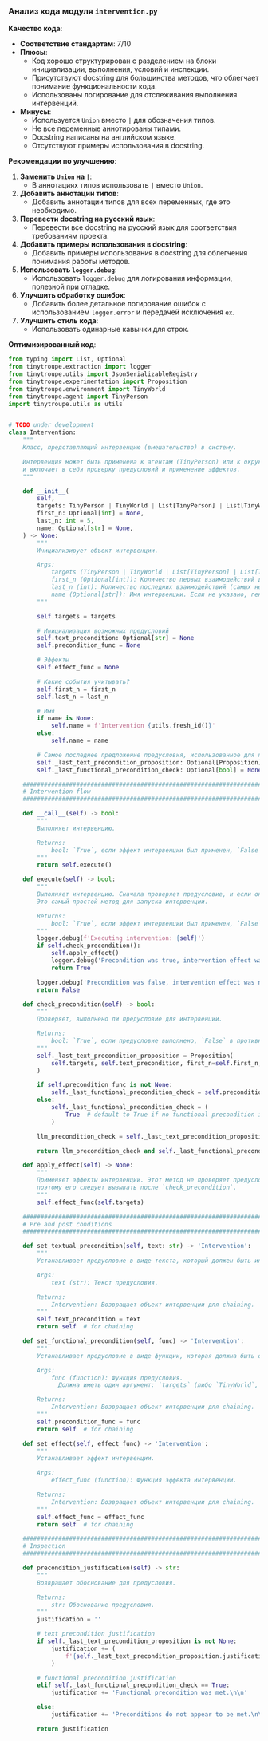 ### **Анализ кода модуля `intervention.py`**

**Качество кода**:
- **Соответствие стандартам**: 7/10
- **Плюсы**:
    - Код хорошо структурирован с разделением на блоки инициализации, выполнения, условий и инспекции.
    - Присутствуют docstring для большинства методов, что облегчает понимание функциональности кода.
    - Использованы логирование для отслеживания выполнения интервенций.
- **Минусы**:
    - Используется `Union` вместо `|` для обозначения типов.
    - Не все переменные аннотированы типами.
    - Docstring написаны на английском языке.
    - Отсутствуют примеры использования в docstring.

**Рекомендации по улучшению**:
1. **Заменить `Union` на `|`**:
   - В аннотациях типов использовать `|` вместо `Union`.
2. **Добавить аннотации типов**:
   - Добавить аннотации типов для всех переменных, где это необходимо.
3. **Перевести docstring на русский язык**:
   - Перевести все docstring на русский язык для соответствия требованиям проекта.
4. **Добавить примеры использования в docstring**:
   - Добавить примеры использования в docstring для облегчения понимания работы методов.
5. **Использовать `logger.debug`**:
   - Использовать `logger.debug` для логирования информации, полезной при отладке.
6. **Улучшить обработку ошибок**:
   - Добавить более детальное логирование ошибок с использованием `logger.error` и передачей исключения `ex`.
7. **Улучшить стиль кода**:
   - Использовать одинарные кавычки для строк.

**Оптимизированный код**:

```python
from typing import List, Optional
from tinytroupe.extraction import logger
from tinytroupe.utils import JsonSerializableRegistry
from tinytroupe.experimentation import Proposition
from tinytroupe.environment import TinyWorld
from tinytroupe.agent import TinyPerson
import tinytroupe.utils as utils


# TODO under development
class Intervention:
    """
    Класс, представляющий интервенцию (вмешательство) в систему.

    Интервенция может быть применена к агентам (TinyPerson) или к окружению (TinyWorld)
    и включает в себя проверку предусловий и применение эффектов.
    """

    def __init__(
        self,
        targets: TinyPerson | TinyWorld | List[TinyPerson] | List[TinyWorld],
        first_n: Optional[int] = None,
        last_n: int = 5,
        name: Optional[str] = None,
    ) -> None:
        """
        Инициализирует объект интервенции.

        Args:
            targets (TinyPerson | TinyWorld | List[TinyPerson] | List[TinyWorld]): Цель интервенции. Это может быть один агент, мир или список агентов/миров.
            first_n (Optional[int]): Количество первых взаимодействий для учета в контексте. По умолчанию `None`.
            last_n (int): Количество последних взаимодействий (самых недавних) для учета в контексте. По умолчанию 5.
            name (Optional[str]): Имя интервенции. Если не указано, генерируется автоматически. По умолчанию `None`.
        """

        self.targets = targets

        # Инициализация возможных предусловий
        self.text_precondition: Optional[str] = None
        self.precondition_func = None

        # Эффекты
        self.effect_func = None

        # Какие события учитывать?
        self.first_n = first_n
        self.last_n = last_n

        # Имя
        if name is None:
            self.name = f'Intervention {utils.fresh_id()}'
        else:
            self.name = name

        # Самое последнее предложение предусловия, использованное для проверки предусловия
        self._last_text_precondition_proposition: Optional[Proposition] = None
        self._last_functional_precondition_check: Optional[bool] = None

    ################################################################################################
    # Intervention flow
    ################################################################################################

    def __call__(self) -> bool:
        """
        Выполняет интервенцию.

        Returns:
            bool: `True`, если эффект интервенции был применен, `False` в противном случае.
        """
        return self.execute()

    def execute(self) -> bool:
        """
        Выполняет интервенцию. Сначала проверяет предусловие, и если оно выполнено, применяет эффект.
        Это самый простой метод для запуска интервенции.

        Returns:
            bool: `True`, если эффект интервенции был применен, `False` в противном случае.
        """
        logger.debug(f'Executing intervention: {self}')
        if self.check_precondition():
            self.apply_effect()
            logger.debug('Precondition was true, intervention effect was applied.')
            return True

        logger.debug('Precondition was false, intervention effect was not applied.')
        return False

    def check_precondition(self) -> bool:
        """
        Проверяет, выполнено ли предусловие для интервенции.

        Returns:
            bool: `True`, если предусловие выполнено, `False` в противном случае.
        """
        self._last_text_precondition_proposition = Proposition(
            self.targets, self.text_precondition, first_n=self.first_n, last_n=self.last_n
        )

        if self.precondition_func is not None:
            self._last_functional_precondition_check = self.precondition_func(self.targets)
        else:
            self._last_functional_precondition_check = (
                True  # default to True if no functional precondition is set
            )

        llm_precondition_check = self._last_text_precondition_proposition.check()

        return llm_precondition_check and self._last_functional_precondition_check

    def apply_effect(self) -> None:
        """
        Применяет эффекты интервенции. Этот метод не проверяет предусловие,
        поэтому его следует вызывать после `check_precondition`.
        """
        self.effect_func(self.targets)

    ################################################################################################
    # Pre and post conditions
    ################################################################################################

    def set_textual_precondition(self, text: str) -> 'Intervention':
        """
        Устанавливает предусловие в виде текста, который должен быть интерпретирован языковой моделью.

        Args:
            text (str): Текст предусловия.

        Returns:
            Intervention: Возвращает объект интервенции для chaining.
        """
        self.text_precondition = text
        return self  # for chaining

    def set_functional_precondition(self, func) -> 'Intervention':
        """
        Устанавливает предусловие в виде функции, которая должна быть оценена кодом.

        Args:
            func (function): Функция предусловия.
              Должна иметь один аргумент: `targets` (либо `TinyWorld`, `TinyPerson`, или список). Должна возвращать `bool`.

        Returns:
            Intervention: Возвращает объект интервенции для chaining.
        """
        self.precondition_func = func
        return self  # for chaining

    def set_effect(self, effect_func) -> 'Intervention':
        """
        Устанавливает эффект интервенции.

        Args:
            effect_func (function): Функция эффекта интервенции.

        Returns:
            Intervention: Возвращает объект интервенции для chaining.
        """
        self.effect_func = effect_func
        return self  # for chaining

    ################################################################################################
    # Inspection
    ################################################################################################

    def precondition_justification(self) -> str:
        """
        Возвращает обоснование для предусловия.

        Returns:
            str: Обоснование предусловия.
        """
        justification = ''

        # text precondition justification
        if self._last_text_precondition_proposition is not None:
            justification += (
                f'{self._last_text_precondition_proposition.justification} (confidence = {self._last_text_precondition_proposition.confidence})\n\n'
            )

        # functional precondition justification
        elif self._last_functional_precondition_check == True:
            justification += 'Functional precondition was met.\n\n'

        else:
            justification += 'Preconditions do not appear to be met.\n\n'

        return justification